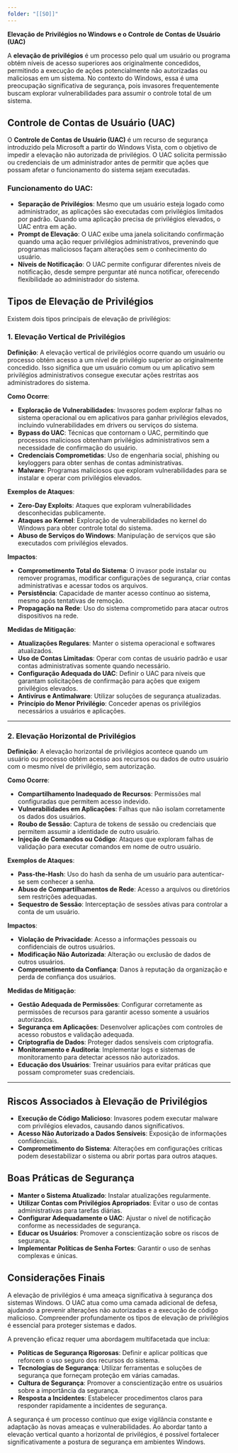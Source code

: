 ```yaml
---
folder: "[[SO]]"
---
```

**Elevação de Privilégios no Windows e o Controle de Contas de Usuário (UAC)**

A **elevação de privilégios** é um processo pelo qual um usuário ou programa obtém níveis de acesso superiores aos originalmente concedidos, permitindo a execução de ações potencialmente não autorizadas ou maliciosas em um sistema. No contexto do Windows, essa é uma preocupação significativa de segurança, pois invasores frequentemente buscam explorar vulnerabilidades para assumir o controle total de um sistema.

## Controle de Contas de Usuário (UAC)

O **Controle de Contas de Usuário (UAC)** é um recurso de segurança introduzido pela Microsoft a partir do Windows Vista, com o objetivo de impedir a elevação não autorizada de privilégios. O UAC solicita permissão ou credenciais de um administrador antes de permitir que ações que possam afetar o funcionamento do sistema sejam executadas.

### Funcionamento do UAC:

- **Separação de Privilégios**: Mesmo que um usuário esteja logado como administrador, as aplicações são executadas com privilégios limitados por padrão. Quando uma aplicação precisa de privilégios elevados, o UAC entra em ação.
- **Prompt de Elevação**: O UAC exibe uma janela solicitando confirmação quando uma ação requer privilégios administrativos, prevenindo que programas maliciosos façam alterações sem o conhecimento do usuário.
- **Níveis de Notificação**: O UAC permite configurar diferentes níveis de notificação, desde sempre perguntar até nunca notificar, oferecendo flexibilidade ao administrador do sistema.

## Tipos de Elevação de Privilégios

Existem dois tipos principais de elevação de privilégios:

### 1\. Elevação Vertical de Privilégios

**Definição**: A elevação vertical de privilégios ocorre quando um usuário ou processo obtém acesso a um nível de privilégio superior ao originalmente concedido. Isso significa que um usuário comum ou um aplicativo sem privilégios administrativos consegue executar ações restritas aos administradores do sistema.

**Como Ocorre**:

- **Exploração de Vulnerabilidades**: Invasores podem explorar falhas no sistema operacional ou em aplicativos para ganhar privilégios elevados, incluindo vulnerabilidades em drivers ou serviços do sistema.
- **Bypass do UAC**: Técnicas que contornam o UAC, permitindo que processos maliciosos obtenham privilégios administrativos sem a necessidade de confirmação do usuário.
- **Credenciais Comprometidas**: Uso de engenharia social, phishing ou keyloggers para obter senhas de contas administrativas.
- **Malware**: Programas maliciosos que exploram vulnerabilidades para se instalar e operar com privilégios elevados.

**Exemplos de Ataques**:

- **Zero-Day Exploits**: Ataques que exploram vulnerabilidades desconhecidas publicamente.
- **Ataques ao Kernel**: Exploração de vulnerabilidades no kernel do Windows para obter controle total do sistema.
- **Abuso de Serviços do Windows**: Manipulação de serviços que são executados com privilégios elevados.

**Impactos**:

- **Comprometimento Total do Sistema**: O invasor pode instalar ou remover programas, modificar configurações de segurança, criar contas administrativas e acessar todos os arquivos.
- **Persistência**: Capacidade de manter acesso contínuo ao sistema, mesmo após tentativas de remoção.
- **Propagação na Rede**: Uso do sistema comprometido para atacar outros dispositivos na rede.

**Medidas de Mitigação**:

- **Atualizações Regulares**: Manter o sistema operacional e softwares atualizados.
- **Uso de Contas Limitadas**: Operar com contas de usuário padrão e usar contas administrativas somente quando necessário.
- **Configuração Adequada do UAC**: Definir o UAC para níveis que garantam solicitações de confirmação para ações que exigem privilégios elevados.
- **Antivírus e Antimalware**: Utilizar soluções de segurança atualizadas.
- **Princípio do Menor Privilégio**: Conceder apenas os privilégios necessários a usuários e aplicações.

---

### 2\. Elevação Horizontal de Privilégios

**Definição**: A elevação horizontal de privilégios acontece quando um usuário ou processo obtém acesso aos recursos ou dados de outro usuário com o mesmo nível de privilégio, sem autorização.

**Como Ocorre**:

- **Compartilhamento Inadequado de Recursos**: Permissões mal configuradas que permitem acesso indevido.
- **Vulnerabilidades em Aplicações**: Falhas que não isolam corretamente os dados dos usuários.
- **Roubo de Sessão**: Captura de tokens de sessão ou credenciais que permitem assumir a identidade de outro usuário.
- **Injeção de Comandos ou Código**: Ataques que exploram falhas de validação para executar comandos em nome de outro usuário.

**Exemplos de Ataques**:

- **Pass-the-Hash**: Uso do hash da senha de um usuário para autenticar-se sem conhecer a senha.
- **Abuso de Compartilhamentos de Rede**: Acesso a arquivos ou diretórios sem restrições adequadas.
- **Sequestro de Sessão**: Interceptação de sessões ativas para controlar a conta de um usuário.

**Impactos**:

- **Violação de Privacidade**: Acesso a informações pessoais ou confidenciais de outros usuários.
- **Modificação Não Autorizada**: Alteração ou exclusão de dados de outros usuários.
- **Comprometimento da Confiança**: Danos à reputação da organização e perda de confiança dos usuários.

**Medidas de Mitigação**:

- **Gestão Adequada de Permissões**: Configurar corretamente as permissões de recursos para garantir acesso somente a usuários autorizados.
- **Segurança em Aplicações**: Desenvolver aplicações com controles de acesso robustos e validação adequada.
- **Criptografia de Dados**: Proteger dados sensíveis com criptografia.
- **Monitoramento e Auditoria**: Implementar logs e sistemas de monitoramento para detectar acessos não autorizados.
- **Educação dos Usuários**: Treinar usuários para evitar práticas que possam comprometer suas credenciais.

---

## Riscos Associados à Elevação de Privilégios

- **Execução de Código Malicioso**: Invasores podem executar malware com privilégios elevados, causando danos significativos.
- **Acesso Não Autorizado a Dados Sensíveis**: Exposição de informações confidenciais.
- **Comprometimento do Sistema**: Alterações em configurações críticas podem desestabilizar o sistema ou abrir portas para outros ataques.

## Boas Práticas de Segurança

- **Manter o Sistema Atualizado**: Instalar atualizações regularmente.
- **Utilizar Contas com Privilégios Apropriados**: Evitar o uso de contas administrativas para tarefas diárias.
- **Configurar Adequadamente o UAC**: Ajustar o nível de notificação conforme as necessidades de segurança.
- **Educar os Usuários**: Promover a conscientização sobre os riscos de segurança.
- **Implementar Políticas de Senha Fortes**: Garantir o uso de senhas complexas e únicas.

## Considerações Finais

A elevação de privilégios é uma ameaça significativa à segurança dos sistemas Windows. O UAC atua como uma camada adicional de defesa, ajudando a prevenir alterações não autorizadas e a execução de código malicioso. Compreender profundamente os tipos de elevação de privilégios é essencial para proteger sistemas e dados.

A prevenção eficaz requer uma abordagem multifacetada que inclua:

- **Políticas de Segurança Rigorosas**: Definir e aplicar políticas que reforcem o uso seguro dos recursos do sistema.
- **Tecnologias de Segurança**: Utilizar ferramentas e soluções de segurança que forneçam proteção em várias camadas.
- **Cultura de Segurança**: Promover a conscientização entre os usuários sobre a importância da segurança.
- **Resposta a Incidentes**: Estabelecer procedimentos claros para responder rapidamente a incidentes de segurança.

A segurança é um processo contínuo que exige vigilância constante e adaptação às novas ameaças e vulnerabilidades. Ao abordar tanto a elevação vertical quanto a horizontal de privilégios, é possível fortalecer significativamente a postura de segurança em ambientes Windows.

